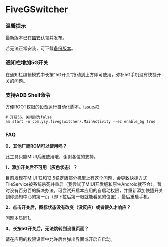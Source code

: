# FiveGSwitcher

### 温馨提示

最新版本已在[酷安](https://www.coolapk.com/apk/280295)认领并发布。

若无法正常安装，可下载[备份版本](https://www.coolapk.com/apk/288773)。

### 通知栏增加5G开关

在通知栏编辑模式中长按“5G开关”拖动到上方即可使用，弥补5G手机没有快捷开关的问题。

### 支持ADB Shell命令

方便ROOT权限的设备运行自动化脚本。[issue#2](https://github.com/ysy950803/FiveGSwitcher/issues/2)

```shell
# 开启5G，关闭则为false
am start -n com.ysy.fivegswitcher/.MainActivity --ez enable_5g true
```

### FAQ

**0、其他厂商ROM可以使用吗？**

此工具只能MIUI系统使用哦，谢谢各位的支持。

**1、添加开关后不可用（灰色状态）？**

目前发现在MIUI 12和12.5稳定版部分机型上有这个问题，会导致快捷方式TileService被系统杀死并重启（我尝试了MIUI开发版和原生Android就不会），暂时没有百分百的解决办法。可尝试开启本应用的自启动权限，并重新添加快捷开关到你通知中心的第一页（即下拉后第一眼就能看见的位置），最后重启手机。

**2、点击开关后，图标状态没有改变（没反应）或者很久才响应？**

问题本质同1。

**3、长按5G开关后，无法跳转到设置页面？**

请在应用的权限设置中允许后台弹出界面或开启自启动。
